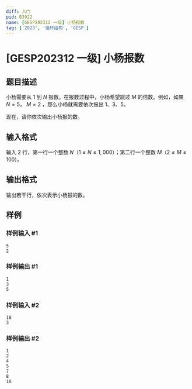 ```yaml
---
diff: 入门
pid: B3922
name: [GESP202312 一级] 小杨报数
tag: ['2023', '循环结构', 'GESP']
---
```

# [GESP202312 一级] 小杨报数
## 题目描述

小杨需要从 $1$ 到 $N$ 报数。在报数过程中，小杨希望跳过 $M$ 的倍数。例如，如果 $N=5$， $M=2$ ，那么小杨就需要依次报出 $1$、$3$、$5$。

现在，请你依次输出小杨报的数。
## 输入格式

输入 $2$ 行，第一行一个整数 $N（1 \le N \le 1,000）$；第二行一个整数 $M（2 \le M \le 100）$。
## 输出格式

输出若干行，依次表示小杨报的数。
## 样例

### 样例输入 #1
```
5
2
```
### 样例输出 #1
```
1
3
5
```
### 样例输入 #2
```
10
3
```
### 样例输出 #2
```
1
2
4
5
7
8
10
```
